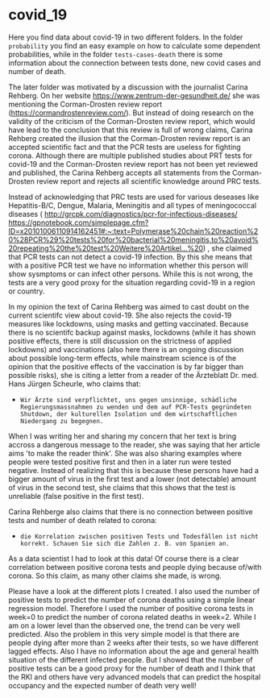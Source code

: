 # covid_19
Here you find data about covid-19 in two different folders. In the folder `probability` you find an easy example on how to calculate some dependent probabilities, 
while in the folder `tests-cases-death` there is some information about the connection between tests done, new covid cases and number of death. 

The later folder was motivated by a discussion with the journalist Carina Rehberg. On her website https://www.zentrum-der-gesundheit.de/ she was mentioning the Corman-Drosten review report
(https://cormandrostenreview.com/).
But instead of doing research on the validity of the criticism of the Corman-Drosten review report, which would have lead to the conclusion that this review is full of wrong claims,
Carina Rehberg created the illusion that the Corman-Drosten review report is an accepted scientific fact and that the PCR tests are useless for fighting corona. 
Although there are multiple published studies about PRT tests for covid-19 and the Corman-Drosten review report has not been yet reviewed and published, the Carina Rehberg 
accepts all statements from the Corman-Drosten review report and rejects all scientific knowledge around PRC tests. 

Instead of acknowledging that PRC tests are used for various deseases like Hepatitis-B/C, Dengue, Malaria, Meningitis and all types of meningococcal diseases (
http://grcpk.com/diagnostics/pcr-for-infectious-diseases/
https://gpnotebook.com/simplepage.cfm?ID=x20101006110914162451#:~:text=Polymerase%20chain%20reaction%20%28PCR%29%20tests%20for%20bacterial%20meningitis,to%20avoid%20repeating%20the%20test%20Weitere%20Artikel...%20)
, she claimed that PCR tests can not detect a covid-19 infection. By this she means that with a positive PCR test we have no information whether this person will show sysmptoms
or can infect other persons. While this is not wrong, the tests are a very good proxy for the situation regarding covid-19 in a region or country. 

In my opinion the text of Carina Rehberg was aimed to cast doubt on the current scientifc view about covid-19. She also rejects the covid-19 measures like lockdowns,
using masks and getting vaccinated. Because there is no scientifc backup against masks, lockdowns (while it has shown positive effects, there is still discussion on the strictness of
applied lockdowns) and vaccinations (also here there is an ongoing discussion about possible long-term effects, while mainstream science is of the opinion that the positive effects
of the vaccination is by far bigger than possible risks), she is citing a letter from a reader of the Ärzteblatt Dr. med. Hans Jürgen Scheurle, who claims that:
- `Wir Ärzte sind verpflichtet, uns gegen unsinnige, schädliche Regierungsmassnahmen zu wenden und dem auf PCR-Tests gegründeten Shutdown, der kulturellen Isolation und dem wirtschaftlichen Niedergang zu begegnen.`

When I was writing her and sharing my concern that her text is bring accross a dangerous message to the reader, she was saying that her article aims 'to make the reader think'.
She was also sharing examples where people were tested positive first and then in a later run were tested negative. Instead of realizing that this is because these persons have had
a bigger amount of virus in the first test and a lower (not detectable) amount of virus in the second test, she claims that this shows that the test is unreliable (false positive in the first test). 

Carina Rehberge also claims that there is no connection between positive tests and number of death related to corona:
- `die Korrelation zwischen positiven Tests und Todesfällen ist nicht korrekt. Schauen Sie sich die Zahlen z. B. von Spanien an.`

As a data scientist I had to look at this data! Of course there is a clear correlation between positive corona tests and people dying because of/with corona. So this claim, as many other claims she made, is wrong. 

Please have a look at the different plots I created. I also used the number of positive tests to predict the number of corona deaths using a simple linear regression model.
Therefore I used the number of positive corona tests in week=0 to predict the number of corona related deaths in week=2. While I am on a lower level than the observed one,
the trend can be very well predicted. Also the problem in this very simple model is that there are people dying after more than 2 weeks after their tests, so we have 
different lagged effects. Also I have no information about the age and general health situation of the different infected people.
But I showed that the number of positive tests can be a good proxy for the number of death and I think that the RKI and others have very advanced models that can predict the
hospital occupancy and the expected number of death very well!



 


